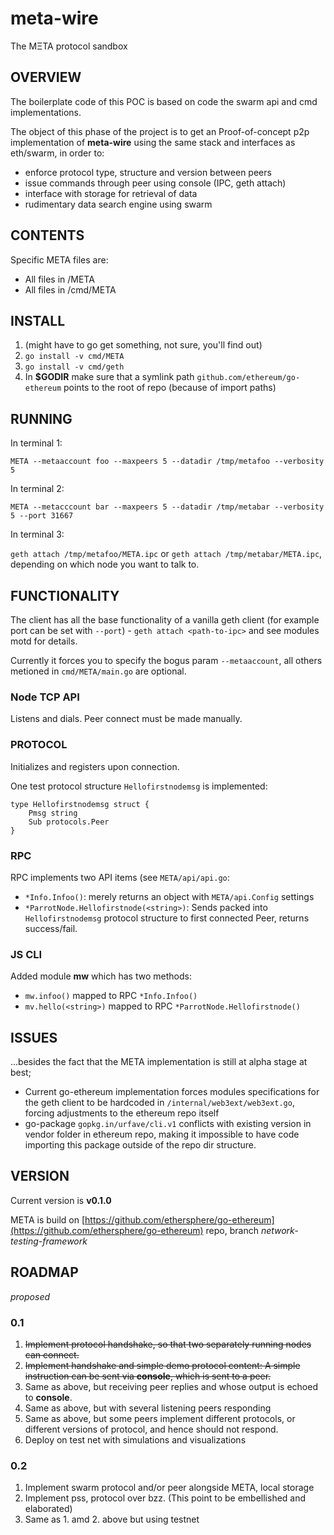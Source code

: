 # meta-wire

The MΞTA protocol sandbox

## OVERVIEW

The boilerplate code of this POC is based on code the swarm api and cmd implementations.

The object of this phase of the project is to get an Proof-of-concept p2p implementation of **meta-wire** using the same stack and interfaces as eth/swarm, in order to:

- enforce protocol type, structure and version between peers
- issue commands through peer using console (IPC, geth attach)
- interface with storage for retrieval of data
- rudimentary data search engine using swarm

## CONTENTS

Specific META files are:

- All files in /META
- All files in /cmd/META

## INSTALL

1. (might have to go get something, not sure, you'll find out)
2. `go install -v cmd/META`
3. `go install -v cmd/geth`
4. In **$GODIR** make sure that a symlink path `github.com/ethereum/go-ethereum`  points to the root of repo (because of import paths)

## RUNNING
 
In terminal 1: 

`META --metaaccount foo --maxpeers 5 --datadir /tmp/metafoo --verbosity 5`

In terminal 2:

`META --metacccount bar --maxpeers 5 --datadir /tmp/metabar --verbosity 5 --port 31667`

In terminal 3:

`geth attach /tmp/metafoo/META.ipc` or  `geth attach /tmp/metabar/META.ipc`, depending on which node you want to talk to.

## FUNCTIONALITY

The client has all the base functionality of a vanilla geth client (for example port can be set with `--port`) - `geth attach <path-to-ipc>` and see modules motd for details.

Currently it forces you to specify the bogus param `--metaaccount`, all others metioned in `cmd/META/main.go` are optional.

### Node TCP API

Listens and dials. Peer connect must be made manually.

### PROTOCOL

Initializes and registers upon connection.

One test protocol structure `Hellofirstnodemsg` is implemented:

```
type Hellofirstnodemsg struct {
	Pmsg string
	Sub protocols.Peer
}
```

### RPC

RPC implements two API items (see `META/api/api.go`:

- `*Info.Infoo()`: merely returns an object with `META/api.Config` settings
- `*ParrotNode.Hellofirstnode(<string>)`: Sends **<string>** packed into `Hellofirstnodemsg` protocol structure to first connected Peer, returns success/fail. 

### JS CLI

Added module **mw** which has two methods:

- `mw.infoo()` mapped to RPC `*Info.Infoo()` 
- `mv.hello(<string>)` mapped to RPC `*ParrotNode.Hellofirstnode()`

## ISSUES

...besides the fact that the META implementation is still at alpha stage at best;

- Current go-ethereum implementation forces modules specifications for the geth client to be hardcoded in `/internal/web3ext/web3ext.go`, forcing adjustments to the ethereum repo itself
- go-package `gopkg.in/urfave/cli.v1` conflicts with existing version in vendor folder in ethereum repo, making it impossible to have code importing this package outside of the repo dir structure.

## VERSION

Current version is **v0.1.0**

META is build on [https://github.com/ethersphere/go-ethereum](https://github.com/ethersphere/go-ethereum) repo, branch *network-testing-framework*

## ROADMAP

*proposed*

### 0.1

1. ~~Implement protocol handshake, so that two separately running nodes can connect.~~
2. ~~Implement handshake and simple demo protocol content: A simple instruction can be sent via **console**, which is sent to a peer.~~
3. Same as above, but receiving peer replies and whose output is echoed to **console**.
4. Same as above, but with several listening peers responding
5. Same as above, but some peers implement different protocols, or different versions of protocol, and hence should not respond.
6. Deploy on test net with simulations and visualizations

### 0.2

1. Implement swarm protocol and/or peer alongside META, local storage
2. Implement pss, protocol over bzz. (This point to be embellished and elaborated)
3. Same as 1. amd 2. above but using testnet

